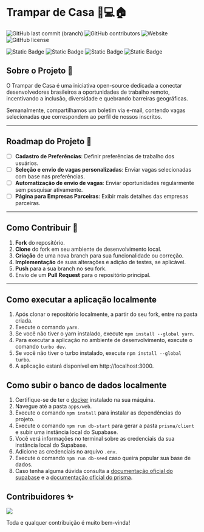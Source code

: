 # Trampar de Casa 👨💻🏠

![GitHub last commit (branch)](https://img.shields.io/github/last-commit/ocodista/trampar-de-casa/main)
![GitHub contributors](https://img.shields.io/github/contributors/ocodista/trampar-de-casa)
![Website](https://img.shields.io/website?up_message=online&up_color=green&down_message=offline&down_color=red&url=https%3A%2F%2Fwww.trampardecasa.com.br%2F)
![GitHub license](https://img.shields.io/github/license/ocodista/trampar-de-casa)

![Static Badge](https://img.shields.io/badge/nextjs-white?style=for-the-badge&logo=nextdotjs&logoColor=white&labelColor=black&color=white)
![Static Badge](https://img.shields.io/badge/typescript-%2306B6D4?style=for-the-badge&logo=typescript&labelColor=white&color=%233178C6)
![Static Badge](https://img.shields.io/badge/vite-%23646CFF?style=for-the-badge&logo=vite&labelColor=black)
![Static Badge](https://img.shields.io/badge/tailwindcss-%2306B6D4?style=for-the-badge&logo=tailwindcss&labelColor=black&color=%2306B6D4)

## Sobre o Projeto 🎯

O Trampar de Casa é uma iniciativa open-source dedicada a conectar desenvolvedores brasileiros a oportunidades de trabalho remoto, incentivando a inclusão, diversidade e quebrando barreiras geográficas.

Semanalmente, compartilhamos um boletim via e-mail, contendo vagas selecionadas que correspondem ao perfil de nossos inscritos.

---

## Roadmap do Projeto 🚧

- [ ] **Cadastro de Preferências**: Definir preferências de trabalho dos usuários.
- [ ] **Seleção e envio de vagas personalizadas**: Enviar vagas selecionadas com base nas preferências.
- [ ] **Automatização de envio de vagas**: Enviar oportunidades regularmente sem pesquisar ativamente.
- [ ] **Página para Empresas Parceiras**: Exibir mais detalhes das empresas parceiras.

---

## Como Contribuir 🚀

1. **Fork** do repositório.
2. **Clone** do fork em seu ambiente de desenvolvimento local.
3. **Criação** de uma nova branch para sua funcionalidade ou correção.
4. **Implementação** de suas alterações e adição de testes, se aplicável.
5. **Push** para a sua branch no seu fork.
6. Envio de um **Pull Request** para o repositório principal.

---

## Como executar a aplicação localmente

1. Após clonar o repositório localmente, a partir do seu fork, entre na pasta criada.
2. Execute o comando `yarn`.
3. Se você não tiver o yarn instalado, execute `npm install --global yarn`.
4. Para executar a aplicação no ambiente de desenvolvimento, execute o comando `turbo dev`.
5. Se você não tiver o turbo instalado, execute `npm install --global turbo`.
6. A aplicação estará disponível em http://localhost:3000.

## Como subir o banco de dados localmente

1. Certifique-se de ter o [docker](https://www.docker.com/) instalado na sua máquina.
2. Navegue até a pasta `apps/web`.
3. Execute o comando `npm install` para instalar as dependências do projeto.
4. Execute o comando `npm run db-start` para gerar a pasta `prisma/client` e subir uma instância local do Supabase.
5. Você verá informações no terminal sobre as credenciais da sua instância local do Supabase.
6. Adicione as credenciais no arquivo `.env`.
7. Execute o comando `npm run db-seed` caso queira popular sua base de dados.
8. Caso tenha alguma dúvida consulta a [documentação oficial do supabase](https://supabase.com/docs/guides/getting-started/local-development) e a [documentação oficial do prisma](https://www.prisma.io/docs/guides/migrate/seed-database).

## Contribuidores ✨

<a href="https://github.com/ocodista/trampar-de-casa/graphs/contributors">
  <img src="https://contrib.rocks/image?repo=ocodista/trampar-de-casa&anon=0&columns=20&max=100" />
</a>

Toda e qualquer contribuição é muito bem-vinda!

